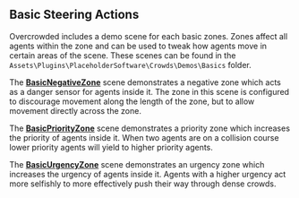 ## Basic Steering Actions

Overcrowded includes a demo scene for each basic zones. Zones affect all agents within the zone and can be used to tweak how agents move in certain areas of the scene. These scenes can be found in the `Assets\Plugins\PlaceholderSoftware\Crowds\Demos\Basics` folder.

The **[BasicNegativeZone](../../Reference/Zones/NegativeZone)** scene demonstrates a negative zone which acts as a danger sensor for agents inside it. The zone in this scene is configured to discourage movement along the length of the zone, but to allow movement directly across the zone.

The **[BasicPriorityZone](../../Reference/Zones/PriotityZone)** scene demonstrates a priority zone which increases the priority of agents inside it. When two agents are on a collision course lower priority agents will yield to higher priority agents.

The **[BasicUrgencyZone](../../Reference/Zones/UrgencyZone)** scene demonstrates an urgency zone which increases the urgency of agents inside it. Agents with a higher urgency act more selfishly to more effectively push their way through dense crowds.